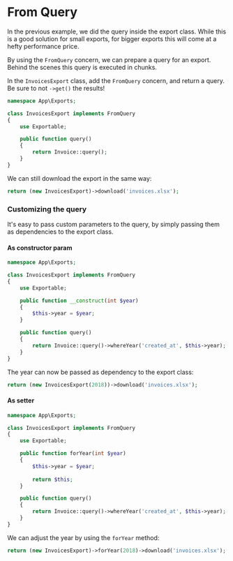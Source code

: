# From Query

In the previous example, we did the query inside the export class. 
While this is a good solution for small exports, 
for bigger exports this will come at a hefty performance price.

By using the `FromQuery` concern, we can prepare a query for an export. Behind the scenes this query is executed in chunks.

In the `InvoicesExport` class, add the `FromQuery` concern, and return a query. Be sure to not `->get()` the results!

```php
namespace App\Exports;

class InvoicesExport implements FromQuery
{
    use Exportable;

    public function query()
    {
        return Invoice::query();
    }
}
```

We can still download the export in the same way:

```php
return (new InvoicesExport)->download('invoices.xlsx');
```

### Customizing the query

It's easy to pass custom parameters to the query, 
by simply passing them as dependencies to the export class.

#### As constructor param

```php
namespace App\Exports;

class InvoicesExport implements FromQuery
{
    use Exportable;

    public function __construct(int $year)
    {
        $this->year = $year;
    }

    public function query()
    {
        return Invoice::query()->whereYear('created_at', $this->year);
    }
}
```

The year can now be passed as dependency to the export class:

```php
return (new InvoicesExport(2018))->download('invoices.xlsx');
```

#### As setter

```php
namespace App\Exports;

class InvoicesExport implements FromQuery
{
    use Exportable;

    public function forYear(int $year)
    {
        $this->year = $year;
        
        return $this;
    }

    public function query()
    {
        return Invoice::query()->whereYear('created_at', $this->year);
    }
}
```

We can adjust the year by using the `forYear` method:

```php
return (new InvoicesExport)->forYear(2018)->download('invoices.xlsx');
```
